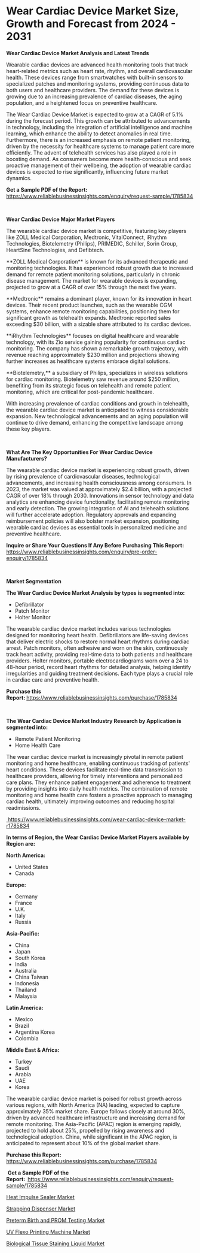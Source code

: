 <p><h1>Wear Cardiac Device Market Size, Growth and Forecast from 2024 - 2031</h1></p><p><strong>Wear Cardiac Device Market Analysis and Latest Trends</strong></p>
<p><p>Wearable cardiac devices are advanced health monitoring tools that track heart-related metrics such as heart rate, rhythm, and overall cardiovascular health. These devices range from smartwatches with built-in sensors to specialized patches and monitoring systems, providing continuous data to both users and healthcare providers. The demand for these devices is growing due to an increasing prevalence of cardiac diseases, the aging population, and a heightened focus on preventive healthcare.</p><p>The Wear Cardiac Device Market is expected to grow at a CAGR of 5.1% during the forecast period. This growth can be attributed to advancements in technology, including the integration of artificial intelligence and machine learning, which enhance the ability to detect anomalies in real time. Furthermore, there is an increased emphasis on remote patient monitoring, driven by the necessity for healthcare systems to manage patient care more efficiently. The advent of telehealth services has also played a role in boosting demand. As consumers become more health-conscious and seek proactive management of their wellbeing, the adoption of wearable cardiac devices is expected to rise significantly, influencing future market dynamics.</p></p>
<p><strong>Get a Sample PDF of the Report:&nbsp;</strong> <a href="https://www.reliablebusinessinsights.com/enquiry/request-sample/1785834?utm_campaign=97&utm_medium=2&utm_source=Github&utm_content=ia&utm_term=19122024&utm_id=wear-cardiac-device">https://www.reliablebusinessinsights.com/enquiry/request-sample/1785834</a></p>
<p>&nbsp;</p>
<p><strong>Wear Cardiac Device Major Market Players</strong></p>
<p><p>The wearable cardiac device market is competitive, featuring key players like ZOLL Medical Corporation, Medtronic, VitalConnect, iRhythm Technologies, Biotelemetry (Philips), PRIMEDIC, Schiller, Sorin Group, HeartSine Technologies, and Defibtech. </p><p>**ZOLL Medical Corporation** is known for its advanced therapeutic and monitoring technologies. It has experienced robust growth due to increased demand for remote patient monitoring solutions, particularly in chronic disease management. The market for wearable devices is expanding, projected to grow at a CAGR of over 15% through the next five years.</p><p>**Medtronic** remains a dominant player, known for its innovation in heart devices. Their recent product launches, such as the wearable CGM systems, enhance remote monitoring capabilities, positioning them for significant growth as telehealth expands. Medtronic reported sales exceeding $30 billion, with a sizable share attributed to its cardiac devices.</p><p>**iRhythm Technologies** focuses on digital healthcare and wearable technology, with its Zio service gaining popularity for continuous cardiac monitoring. The company has shown a remarkable growth trajectory, with revenue reaching approximately $230 million and projections showing further increases as healthcare systems embrace digital solutions.</p><p>**Biotelemetry,** a subsidiary of Philips, specializes in wireless solutions for cardiac monitoring. Biotelemetry saw revenue around $250 million, benefiting from its strategic focus on telehealth and remote patient monitoring, which are critical for post-pandemic healthcare.</p><p>With increasing prevalence of cardiac conditions and growth in telehealth, the wearable cardiac device market is anticipated to witness considerable expansion. New technological advancements and an aging population will continue to drive demand, enhancing the competitive landscape among these key players.</p></p>
<p>&nbsp;</p>
<p><strong>What Are The Key Opportunities For Wear Cardiac Device Manufacturers?</strong></p>
<p><p>The wearable cardiac device market is experiencing robust growth, driven by rising prevalence of cardiovascular diseases, technological advancements, and increasing health consciousness among consumers. In 2023, the market was valued at approximately $2.4 billion, with a projected CAGR of over 18% through 2030. Innovations in sensor technology and data analytics are enhancing device functionality, facilitating remote monitoring and early detection. The growing integration of AI and telehealth solutions will further accelerate adoption. Regulatory approvals and expanding reimbursement policies will also bolster market expansion, positioning wearable cardiac devices as essential tools in personalized medicine and preventive healthcare.</p></p>
<p><strong>Inquire or Share Your Questions If Any Before Purchasing This Report:</strong> <a href="https://www.reliablebusinessinsights.com/enquiry/pre-order-enquiry/1785834?utm_campaign=97&utm_medium=2&utm_source=Github&utm_content=ia&utm_term=19122024&utm_id=wear-cardiac-device">https://www.reliablebusinessinsights.com/enquiry/pre-order-enquiry/1785834</a></p>
<p>&nbsp;</p>
<p><strong>Market Segmentation</strong></p>
<p><strong>The Wear Cardiac Device Market Analysis by types is segmented into:</strong></p>
<p><ul><li>Defibrillator</li><li>Patch Monitor</li><li>Holter Monitor</li></ul></p>
<p><p>The wearable cardiac device market includes various technologies designed for monitoring heart health. Defibrillators are life-saving devices that deliver electric shocks to restore normal heart rhythms during cardiac arrest. Patch monitors, often adhesive and worn on the skin, continuously track heart activity, providing real-time data to both patients and healthcare providers. Holter monitors, portable electrocardiograms worn over a 24 to 48-hour period, record heart rhythms for detailed analysis, helping identify irregularities and guiding treatment decisions. Each type plays a crucial role in cardiac care and preventive health.</p></p>
<p><strong>Purchase this Report:&nbsp;</strong><a href="https://www.reliablebusinessinsights.com/purchase/1785834?utm_campaign=97&utm_medium=2&utm_source=Github&utm_content=ia&utm_term=19122024&utm_id=wear-cardiac-device">https://www.reliablebusinessinsights.com/purchase/1785834</a></p>
<p>&nbsp;</p>
<p><strong>The Wear Cardiac Device Market Industry Research by Application is segmented into:</strong></p>
<p><ul><li>Remote Patient Monitoring</li><li>Home Health Care</li></ul></p>
<p><p>The wear cardiac device market is increasingly pivotal in remote patient monitoring and home healthcare, enabling continuous tracking of patients' heart conditions. These devices facilitate real-time data transmission to healthcare providers, allowing for timely interventions and personalized care plans. They enhance patient engagement and adherence to treatment by providing insights into daily health metrics. The combination of remote monitoring and home health care fosters a proactive approach to managing cardiac health, ultimately improving outcomes and reducing hospital readmissions.</p></p>
<p><a href="https://www.reliablebusinessinsights.com/wear-cardiac-device-market-r1785834?utm_campaign=97&utm_medium=2&utm_source=Github&utm_content=ia&utm_term=19122024&utm_id=wear-cardiac-device">&nbsp;https://www.reliablebusinessinsights.com/wear-cardiac-device-market-r1785834</a></p>
<p><strong>In terms of Region, the Wear Cardiac Device Market Players available by Region are:</strong></p>
<p>
    <p> <strong> North America: </strong>
        <ul>
            <li>United States</li>
            <li>Canada</li>
        </ul>
        </p> 
    <p> <strong> Europe: </strong>
        <ul>
            <li>Germany</li>
            <li>France</li>
            <li>U.K.</li>
            <li>Italy</li>
            <li>Russia</li>
        </ul>
        </p> 
    <p> <strong> Asia-Pacific: </strong>
        <ul>
            <li>China</li>
            <li>Japan</li>
            <li>South Korea</li>
            <li>India</li>
            <li>Australia</li>
            <li>China Taiwan</li>
            <li>Indonesia</li>
            <li>Thailand</li>
            <li>Malaysia</li>
        </ul>
        </p> 
    <p> <strong> Latin America: </strong>
        <ul>
            <li>Mexico</li>
            <li>Brazil</li>
            <li>Argentina Korea</li>
            <li>Colombia</li>
        </ul>
        </p> 
    <p> <strong> Middle East & Africa: </strong>
        <ul>
            <li>Turkey</li>
            <li>Saudi</li>
            <li>Arabia</li>
            <li>UAE</li>
            <li>Korea</li>
        </ul>
    </p>
    </p>
<p><p>The wearable cardiac device market is poised for robust growth across various regions, with North America (NA) leading, expected to capture approximately 35% market share. Europe follows closely at around 30%, driven by advanced healthcare infrastructure and increasing demand for remote monitoring. The Asia-Pacific (APAC) region is emerging rapidly, projected to hold about 25%, propelled by rising awareness and technological adoption. China, while significant in the APAC region, is anticipated to represent about 10% of the global market share.</p></p>
<p><strong>Purchase this Report: </strong><a href="https://www.reliablebusinessinsights.com/purchase/1785834?utm_campaign=97&utm_medium=2&utm_source=Github&utm_content=ia&utm_term=19122024&utm_id=wear-cardiac-device">https://www.reliablebusinessinsights.com/purchase/1785834</a></p>
<p>&nbsp;<strong>Get a Sample PDF of the Report:&nbsp;&nbsp;</strong><a href="https://www.reliablebusinessinsights.com/enquiry/request-sample/1785834?utm_campaign=97&utm_medium=2&utm_source=Github&utm_content=ia&utm_term=19122024&utm_id=wear-cardiac-device">https://www.reliablebusinessinsights.com/enquiry/request-sample/1785834</a></p>
<p><strong></strong></p>
<p><p><a href="https://www.linkedin.com/pulse/comprehensive-heat-impulse-sealer-report-industry-analysis-m4gzf?utm_campaign=97&utm_medium=2&utm_source=Github&utm_content=ia&utm_term=19122024&utm_id=wear-cardiac-device">Heat Impulse Sealer Market</a></p><p><a href="https://www.linkedin.com/pulse/strapping-dispenser-market-insights-provide-historical-trends-kkvff?utm_campaign=97&utm_medium=2&utm_source=Github&utm_content=ia&utm_term=19122024&utm_id=wear-cardiac-device">Strapping Dispenser Market</a></p><p><a href="https://www.linkedin.com/pulse/exploring-preterm-birth-prom-testing-market-trends-size-expected-w7yuf?utm_campaign=97&utm_medium=2&utm_source=Github&utm_content=ia&utm_term=19122024&utm_id=wear-cardiac-device">Preterm Birth and PROM Testing Market</a></p><p><a href="https://www.linkedin.com/pulse/uv-flexo-printing-machine-market-analysis-indicates-favorable-mx2tf?utm_campaign=97&utm_medium=2&utm_source=Github&utm_content=ia&utm_term=19122024&utm_id=wear-cardiac-device">UV Flexo Printing Machine Market</a></p><p><a href="https://github.com/stephaniwo144/Market-Research-Report-List-1/blob/main/biological-tissue-staining-liquid-market.md?utm_campaign=97&utm_medium=2&utm_source=Github&utm_content=ia&utm_term=19122024&utm_id=wear-cardiac-device">Biological Tissue Staining Liquid Market</a></p></p>
